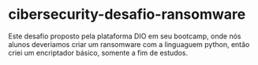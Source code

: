 # cibersecurity-desafio-ransomware
Este desafio proposto pela plataforma DIO em seu bootcamp, onde nós alunos deveriamos criar um ransomware com a linguaguem python, então criei um encriptador básico, somente a fim de estudos.
